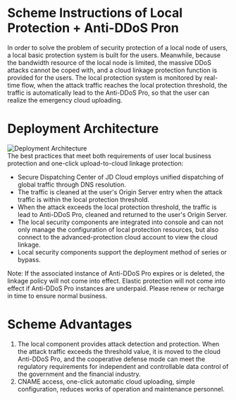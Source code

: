 # Scheme Instructions of Local Protection + Anti-DDoS Pron

In order to solve the problem of security protection of a local node of users, a local basic protection system is built for the users. Meanwhile, because the bandwidth resource of the local node is limited, the massive DDoS attacks cannot be coped with, and a cloud linkage protection function is provided for the users. The local protection system is monitored by real-time flow, when the attack traffic reaches the local protection threshold, the traffic is automatically lead to the Anti-DDoS Pro, so that the user can realize the emergency cloud uploading.

# Deployment Architecture
![Deployment Architecture](https://github.com/jdcloudcom/cn/blob/edit/image/Advanced%20Anti-DDoS/Best-Practice01.png)<Br/>
The best practices that meet both requirements of user local business protection and one-click upload-to-cloud linkage protection:

- Secure Dispatching Center of JD Cloud employs unified dispatching of global traffic through DNS resolution.
- The traffic is cleaned at the user's Origin Server entry when the attack traffic is within the local protection threshold.
- When the attack exceeds the local protection threshold, the traffic is lead to Anti-DDoS Pro, cleaned and returned to the user's Origin Server.
- The local security components are integrated into console and can not only manage the configuration of local protection resources, but also connect to the advanced-protection cloud account to view the cloud linkage.
- Local security components support the deployment method of series or bypass.

Note: If the associated instance of Anti-DDoS Pro expires or is deleted, the linkage policy will not come into effect. Elastic protection will not come into effect if Anti-DDoS Pro instances are underpaid. Please renew or recharge in time to ensure normal business.

# Scheme Advantages
1. The local component provides attack detection and protection. When the attack traffic exceeds the threshold value, it is moved to the cloud Anti-DDoS Pro, and the cooperative defense mode can meet the regulatory requirements for independent and controllable data control of the government and the financial industry.
2. CNAME access, one-click automatic cloud uploading, simple configuration, reduces works of operation and maintenance personnel.
